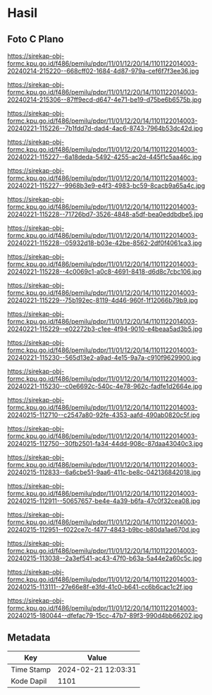 # Hasil

## Foto C Plano

https://sirekap-obj-formc.kpu.go.id/f486/pemilu/pdpr/11/01/12/20/14/1101122014003-20240214-215220--668cff02-1684-4d87-979a-cef6f7f3ee36.jpg

https://sirekap-obj-formc.kpu.go.id/f486/pemilu/pdpr/11/01/12/20/14/1101122014003-20240214-215306--87ff9ecd-d647-4e71-be19-d75be6b6575b.jpg

https://sirekap-obj-formc.kpu.go.id/f486/pemilu/pdpr/11/01/12/20/14/1101122014003-20240221-115226--7b1fdd7d-dad4-4ac6-8743-7964b53dc42d.jpg

https://sirekap-obj-formc.kpu.go.id/f486/pemilu/pdpr/11/01/12/20/14/1101122014003-20240221-115227--6a18deda-5492-4255-ac2d-445f1c5aa46c.jpg

https://sirekap-obj-formc.kpu.go.id/f486/pemilu/pdpr/11/01/12/20/14/1101122014003-20240221-115227--9968b3e9-e4f3-4983-bc59-8cacb9a65a4c.jpg

https://sirekap-obj-formc.kpu.go.id/f486/pemilu/pdpr/11/01/12/20/14/1101122014003-20240221-115228--71726bd7-3526-4848-a5df-bea0eddbdbe5.jpg

https://sirekap-obj-formc.kpu.go.id/f486/pemilu/pdpr/11/01/12/20/14/1101122014003-20240221-115228--05932d18-b03e-42be-8562-2df0f4061ca3.jpg

https://sirekap-obj-formc.kpu.go.id/f486/pemilu/pdpr/11/01/12/20/14/1101122014003-20240221-115228--4c0069c1-a0c8-4691-8418-d6d8c7cbc106.jpg

https://sirekap-obj-formc.kpu.go.id/f486/pemilu/pdpr/11/01/12/20/14/1101122014003-20240221-115229--75b192ec-8119-4d46-960f-1f12066b79b9.jpg

https://sirekap-obj-formc.kpu.go.id/f486/pemilu/pdpr/11/01/12/20/14/1101122014003-20240221-115229--e02272b3-c1ee-4f94-9010-e4beaa5ad3b5.jpg

https://sirekap-obj-formc.kpu.go.id/f486/pemilu/pdpr/11/01/12/20/14/1101122014003-20240221-115230--565d13e2-a9ad-4e15-9a7a-c910f9629900.jpg

https://sirekap-obj-formc.kpu.go.id/f486/pemilu/pdpr/11/01/12/20/14/1101122014003-20240221-115230--c0e6692c-540c-4e78-962c-fadfe1d2664e.jpg

https://sirekap-obj-formc.kpu.go.id/f486/pemilu/pdpr/11/01/12/20/14/1101122014003-20240215-112710--c2547a80-92fe-4353-aafd-490ab0820c5f.jpg

https://sirekap-obj-formc.kpu.go.id/f486/pemilu/pdpr/11/01/12/20/14/1101122014003-20240215-112750--30fb2501-fa34-44dd-908c-87daa43040c3.jpg

https://sirekap-obj-formc.kpu.go.id/f486/pemilu/pdpr/11/01/12/20/14/1101122014003-20240215-112833--6a6cbe51-9aa6-411c-be8c-042136842018.jpg

https://sirekap-obj-formc.kpu.go.id/f486/pemilu/pdpr/11/01/12/20/14/1101122014003-20240215-112911--50657657-be4e-4a39-b6fa-47c0f32cea08.jpg

https://sirekap-obj-formc.kpu.go.id/f486/pemilu/pdpr/11/01/12/20/14/1101122014003-20240215-112951--f022ce7c-f477-4843-b9bc-b80da1ae670d.jpg

https://sirekap-obj-formc.kpu.go.id/f486/pemilu/pdpr/11/01/12/20/14/1101122014003-20240215-113038--2a3ef541-ac43-47f0-b63a-5a44e2a60c5c.jpg

https://sirekap-obj-formc.kpu.go.id/f486/pemilu/pdpr/11/01/12/20/14/1101122014003-20240215-113111--27e66e8f-e3fd-41c0-b641-cc6b6cac1c2f.jpg

https://sirekap-obj-formc.kpu.go.id/f486/pemilu/pdpr/11/01/12/20/14/1101122014003-20240215-180044--dfefac79-15cc-47b7-89f3-990d4bb66202.jpg


## Metadata

| Key        | Value               |
| ---------- | ------------------- |
| Time Stamp | 2024-02-21 12:03:31 |
| Kode Dapil | 1101                |



